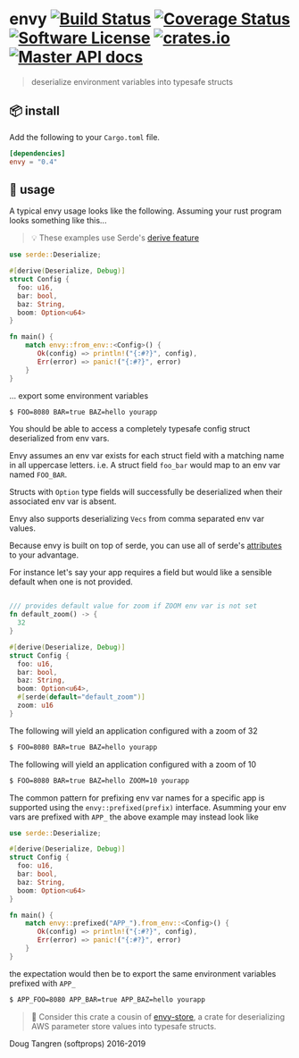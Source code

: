 # envy [![Build Status](https://travis-ci.org/softprops/envy.svg?branch=master)](https://travis-ci.org/softprops/envy) [![Coverage Status](https://coveralls.io/repos/github/softprops/envy/badge.svg?branch=master)](https://coveralls.io/github/softprops/envy?branch=master) [![Software License](https://img.shields.io/badge/license-MIT-brightgreen.svg)](LICENSE) [![crates.io](http://meritbadge.herokuapp.com/envy)](https://crates.io/crates/envy) [![Master API docs](https://img.shields.io/badge/docs-master-green.svg)](https://softprops.github.io/envy)

> deserialize environment variables into typesafe structs

## 📦  install

Add the following to your `Cargo.toml` file.

```toml
[dependencies]
envy = "0.4"
```

## 🤸 usage

A typical envy usage looks like the following. Assuming your rust program looks something like this...

> 💡 These examples use Serde's [derive feature](https://serde.rs/derive.html)

```rust
use serde::Deserialize;

#[derive(Deserialize, Debug)]
struct Config {
  foo: u16,
  bar: bool,
  baz: String,
  boom: Option<u64>
}

fn main() {
    match envy::from_env::<Config>() {
       Ok(config) => println!("{:#?}", config),
       Err(error) => panic!("{:#?}", error)
    }
}
```

... export some environment variables

```bash
$ FOO=8080 BAR=true BAZ=hello yourapp
```

You should be able to access a completely typesafe config struct deserialized from env vars.

Envy assumes an env var exists for each struct field with a matching name in all uppercase letters. i.e. A struct field `foo_bar` would map to an env var named `FOO_BAR`.

Structs with `Option` type fields will successfully be deserialized when their associated env var is absent.

Envy also supports deserializing `Vecs` from comma separated env var values.

Because envy is built on top of serde, you can use all of serde's [attributes](https://serde.rs/attributes.html) to your advantage.

For instance let's say your app requires a field but would like a sensible default when one is not provided.
```rust

/// provides default value for zoom if ZOOM env var is not set
fn default_zoom() -> {
  32
}

#[derive(Deserialize, Debug)]
struct Config {
  foo: u16,
  bar: bool,
  baz: String,
  boom: Option<u64>,
  #[serde(default="default_zoom")]
  zoom: u16
}
```

The following will yield an application configured with a zoom of 32

```bash
$ FOO=8080 BAR=true BAZ=hello yourapp
```

The following will yield an application configured with a zoom of 10

```bash
$ FOO=8080 BAR=true BAZ=hello ZOOM=10 yourapp
```

The common pattern for prefixing env var names for a specific app is supported using
the `envy::prefixed(prefix)` interface. Asumming your env vars are prefixed with `APP_`
the above example may instead look like

```rust
use serde::Deserialize;

#[derive(Deserialize, Debug)]
struct Config {
  foo: u16,
  bar: bool,
  baz: String,
  boom: Option<u64>
}

fn main() {
    match envy::prefixed("APP_").from_env::<Config>() {
       Ok(config) => println!("{:#?}", config),
       Err(error) => panic!("{:#?}", error)
    }
}
```

the expectation would then be to export the same environment variables prefixed with `APP_`

```bash
$ APP_FOO=8080 APP_BAR=true APP_BAZ=hello yourapp
```

> 👭 Consider this crate a cousin of [envy-store](https://github.com/softprops/envy-store), a crate for deserializing AWS parameter store values into typesafe structs.

Doug Tangren (softprops) 2016-2019
